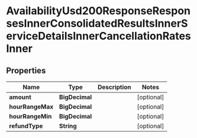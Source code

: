 

# AvailabilityUsd200ResponseResponsesInnerConsolidatedResultsInnerServiceDetailsInnerCancellationRatesInner


## Properties

| Name | Type | Description | Notes |
|------------ | ------------- | ------------- | -------------|
|**amount** | **BigDecimal** |  |  [optional] |
|**hourRangeMax** | **BigDecimal** |  |  [optional] |
|**hourRangeMin** | **BigDecimal** |  |  [optional] |
|**refundType** | **String** |  |  [optional] |



